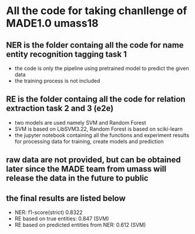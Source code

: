 # All the code for taking chanllenge of MADE1.0 umass18

## NER is the folder containg all the code for name entity recognition tagging task 1
- the code is only the pipeline using pretrained model to predict the given data
- the training process is not included

## RE is the folder containg all the code for relation extraction task 2 and 3 (e2e)
- two models are used namely SVM and Random Forest
- SVM is based on LibSVM3.22, Random Forest is based on sciki-learn
- the jupyter notebook containing all the functions and experiment results for processing data for training, create models and prediction

## raw data are not provided, but can be obtained later since the MADE team from umass will release the data in the future to public

## the final results are listed below

- NER: f1-score(strict) 0.8322
- RE based on true entities: 0.847 (SVM)
- RE based on predicted entities from NER: 0.612 (SVM)

